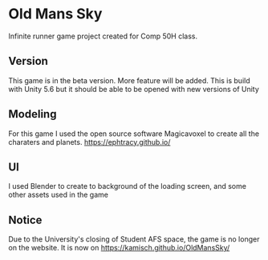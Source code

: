 # Old Mans Sky
Infinite runner game project created for Comp 50H class. 

## Version
This game is in the beta version. More feature will be added.
This is build with Unity 5.6 but it should be able to be opened with new versions of Unity
## Modeling 
For this game I used the open source software Magicavoxel to create all the charaters and planets.
https://ephtracy.github.io/
## UI
I used Blender to create to background of the loading screen, and some other assets used in the game
## Notice
Due to the University's closing of Student AFS space, the game is no longer on the website. 
It is now on https://kamisch.github.io/OldMansSky/
